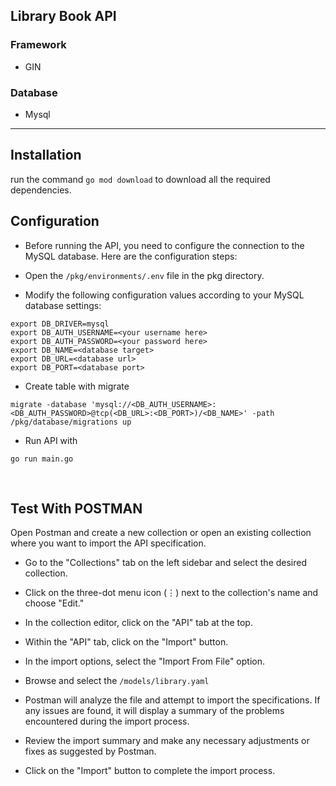 
## Library Book API

### Framework 
- GIN
### Database
- Mysql
----

## Installation
run the command `go mod download` to download all the required dependencies.
<br>

## Configuration
- Before running the API, you need to configure the connection to the MySQL database. Here are the configuration steps:

- Open the `/pkg/environments/.env` file in the pkg directory.

- Modify the following configuration values according to your MySQL database settings:
```
export DB_DRIVER=mysql
export DB_AUTH_USERNAME=<your username here>
export DB_AUTH_PASSWORD=<your password here>
export DB_NAME=<database target>
export DB_URL=<database url>
export DB_PORT=<database port>
```
- Create table with migrate
```
migrate -database 'mysql://<DB_AUTH_USERNAME>:<DB_AUTH_PASSWORD>@tcp(<DB_URL>:<DB_PORT>)/<DB_NAME>' -path /pkg/database/migrations up
```

- Run API with 
```
go run main.go
```
<br>

## Test With POSTMAN

Open Postman and create a new collection or open an existing collection where you want to import the API specification.

- Go to the "Collections" tab on the left sidebar and select the desired collection.

- Click on the three-dot menu icon (⋮) next to the collection's name and choose "Edit."

- In the collection editor, click on the "API" tab at the top.

- Within the "API" tab, click on the "Import" button.

- In the import options, select the "Import From File" option.

- Browse and select the `/models/library.yaml`

- Postman will analyze the file and attempt to import the specifications. If any issues are found, it will display a summary of the problems encountered during the import process.

- Review the import summary and make any necessary adjustments or fixes as suggested by Postman.

- Click on the "Import" button to complete the import process.